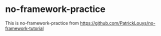 # no-framework-practice

This is no-framework-practice from https://github.com/PatrickLouys/no-framework-tutorial
